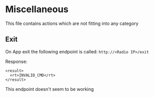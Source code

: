 # Miscellaneous
This file contains actions which are not fitting into any category

## Exit
On App exit the following endpoint is called: ```http://<Radio IP>/exit```

Response:
```
<result>
  <rt>INVALID_CMD</rt>
</result>
```
This endpoint doesn't seem to be working

